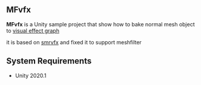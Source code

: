 MFvfx
------


**MFvfx** is a Unity sample project that show how to bake normal mesh object to [visual effect graph]

it is based on [smrvfx] and fixed it to support meshfilter 

[smrvfx]: https://github.com/keijiro/smrvfx
[visual effect graph]: https://unity.com/visual-effect-graph

System Requirements
-------------------

- Unity 2020.1
